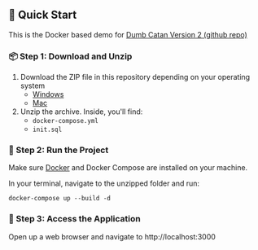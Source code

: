 ## 🚀 Quick Start

This is the Docker based demo for [Dumb Catan Version 2 (github repo)](https://github.com/rmatusza/dumbcatan-v2-public)

### 📦 Step 1: Download and Unzip

1. Download the ZIP file in this repository depending on your operating system
   - [Windows](https://github.com/rmatusza/dumbcatan-v2-demo/raw/main/dumb-catan-demo-windows.zip)
   - [Mac](https://github.com/rmatusza/dumbcatan-v2-demo/raw/main/dumb-catan-demo-mac.zip)
2. Unzip the archive. Inside, you'll find:
   - `docker-compose.yml`
   - `init.sql`

### 🐳 Step 2: Run the Project

Make sure [Docker](https://www.docker.com/products/docker-desktop) and Docker Compose are installed on your machine.

In your terminal, navigate to the unzipped folder and run:

`docker-compose up --build -d`

### 📡 Step 3: Access the Application

Open up a web browser and navigate to http://localhost:3000